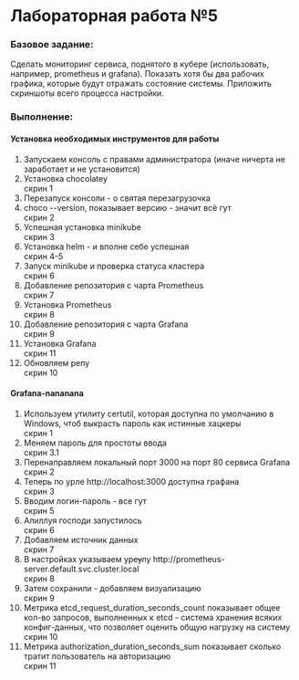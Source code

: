 <b><h1>Лабораторная работа №5</h1></b>

<b><h3>Базовое задание:</h3></b>
Сделать мониторинг сервиса, поднятого в кубере (использовать, например, prometheus и grafana). Показать хотя бы два рабочих графика, которые будут отражать состояние системы. Приложить скриншоты всего процесса настройки.

<b><h3>Выполнение:</h3></b>
<h4>Установка необходимых инструментов для работы</h4>
<ol>
  <li>Запускаем консоль с правами администратора (иначе ничерта не заработает и не установится)</li>
  <li>Установка chocolatey</li> 
  скрин 1
  <li>Перезапуск консоли - о святая перезагрузочка</li>
  <li>choco --version, показывает версию - значит всё гут</li>
  скрин 2
  <li>Успешная установка minikube</li>
  скрин 3
  <li>Установка helm - и вполне себе успешная</li>
  скрин 4-5
  <li>Запуск minikube и проверка статуса кластера</li>
  скрин 6
  <li>Добавление репозитория с чарта Prometheus</li>
  скрин 7
  <li>Установка Prometheus</li>
  скрин 8
  <li>Добавление репозитория с чарта Grafana</li>
  скрин 9
   <li>Установка Grafana</li>
  скрин 11
   <li>Обновляем репу</li>
  скрин 10
</ol>

<h4>Grafana-nananana</h4>
<ol>
  <li>Используем утилиту certutil, которая доступна по умолчанию в Windows, чтоб выкрасть пароль как истинные хацкеры</li>
  скрин 1
  <li>Меняем пароль для простоты ввода</li>
  скрин 3.1
  <li>Перенаправляем локальный порт 3000 на порт 80 сервиса Grafana</li>
  скрин 2
  <li>Теперь по урле http://localhost:3000 доступна графана</li>
  скрин 3
  <li>Вводим логин-пароль - все гут</li>
  скрин 5
  <li>Алиллуя господи запустилось</li>
  скрин 6
  <li>Добавляем источник данных</li>
  скрин 7
  <li>В настройках указываем ур<s>су</s>лу http://prometheus-server.default.svc.cluster.local</li>
  скрин 8
  <li>Затем сохранили - добавляем визуализацию</li>
  скрин 9
  <li>Метрика etcd_request_duration_seconds_count показывает общее кол-во запросов, выполненных к etcd - система хранения всяких конфиг-данных, что позволяет оценить общую нагрузку на систему</li>
  скрин 10
  <li>Метрика authorization_duration_seconds_sum показывает сколько тратит пользователь на авторизацию</li>
  скрин 11
</ol>
